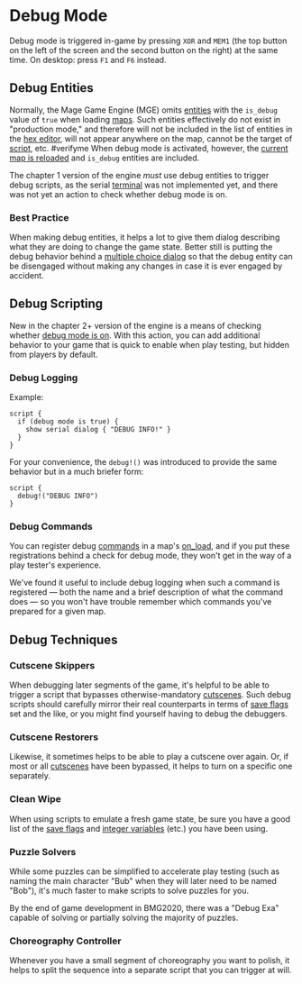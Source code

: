 # Debug Mode

Debug mode is triggered in-game by pressing `XOR` and `MEM1` (the top button on the left of the screen and the second button on the right) at the same time. On desktop: press `F1` and `F6` instead.

## Debug Entities

Normally, the Mage Game Engine (MGE) omits [entities](entities) with the `is_debug` value of `true` when loading [maps](maps). Such entities effectively do not exist in "production mode," and therefore will not be included in the list of entities in the [hex editor](hardware/hex_editor), will not appear anywhere on the map, cannot be the target of [script](scripts), etc.  #verifyme When debug mode is activated, however, the [current map is reloaded](maps/map_loads) and `is_debug` entities are included.

The chapter 1 version of the engine *must* use debug entities to trigger debug scripts, as the serial [terminal](hardware/terminal) was not implemented yet, and there was not yet an action to check whether debug mode is on.

### Best Practice

When making debug entities, it helps a lot to give them dialog describing what they are doing to change the game state. Better still is putting the debug behavior behind a [multiple choice dialog](dialogs/multiple_choice_dialogs_json) so that the debug entity can be disengaged without making any changes in case it is ever engaged by accident.

## Debug Scripting

New in the chapter 2+ version of the engine is a means of checking whether [debug mode is on](actions/CHECK_DEBUG_MODE). With this action, you can add additional behavior to your game that is quick to enable when play testing, but hidden from players by default.

### Debug Logging

Example:

```mgs
script {
  if (debug mode is true) {
    show serial dialog { "DEBUG INFO!" }
  }
}
```

For your convenience, the `debug!()` was introduced to provide the same behavior but in a much briefer form:

```mgs
script {
  debug!("DEBUG INFO")
}
```

### Debug Commands

You can register debug [commands](hardware/commands) in a map's [on_load](scripts/on_load), and if you put these registrations behind a check for debug mode, they won't get in the way of a play tester's experience.

We've found it useful to include debug logging when such a command is registered — both the name and a brief description of what the command does — so you won't have trouble remember which commands you've prepared for a given map.

## Debug Techniques

### Cutscene Skippers

When debugging later segments of the game, it's helpful to be able to trigger a script that bypasses otherwise-mandatory [cutscenes](techniques/cutscenes). Such debug scripts should carefully mirror their real counterparts in terms of [save flags](scripts/save_flags) set and the like, or you might find yourself having to debug the debuggers.

### Cutscene Restorers

Likewise, it sometimes helps to be able to play a cutscene over again. Or, if most or all [cutscenes](techniques/cutscenes) have been bypassed, it helps to turn on a specific one separately.

### Clean Wipe

When using scripts to emulate a fresh game state, be sure you have a good list of the [save flags](scripts/save_flags) and [integer variables](scripts/integer_variables) (etc.) you have been using.

### Puzzle Solvers

While some puzzles can be simplified to accelerate play testing (such as naming the main character "Bub" when they will later need to be named "Bob"), it's much faster to make scripts to solve puzzles for you.

By the end of game development in BMG2020, there was a "Debug Exa" capable of solving or partially solving the majority of puzzles.

### Choreography Controller

Whenever you have a small segment of choreography you want to polish, it helps to split the sequence into a separate script that you can trigger at will.
